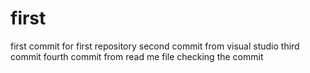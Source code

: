 # first
first commit for first repository
second commit from visual studio
third commit
fourth commit from read me file
checking the commit 
